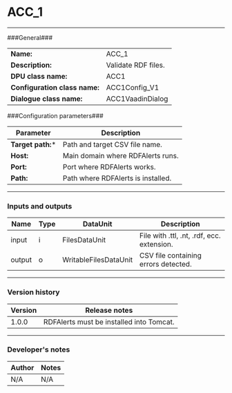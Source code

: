 # ACC_1 #
----------

###General###

|                              |                                                               |
|------------------------------|---------------------------------------------------------------|
|**Name:**                     |ACC_1 							       |
|**Description:**              |Validate RDF files. 					       |
|**DPU class name:**           |ACC1     						       | 
|**Configuration class name:** |ACC1Config_V1                           		       |
|**Dialogue class name:**      |ACC1VaadinDialog 					       |


###Configuration parameters###


|Parameter                        |Description                             |                                                        
|---------------------------------|----------------------------------------|
|**Target path:*** 	          |Path and target CSV file name.          |
|**Host:**		          |Main domain where RDFAlerts runs.  	   |
|**Port:**		          |Port where RDFAlerts works.  	   |
|**Path:**			  |Path where RDFAlerts is installed.      |

***

### Inputs and outputs ###

|Name                |Type       |DataUnit                         |Description                          |
|--------------------|-----------|---------------------------------|-------------------------------------|
|input  	     |i 	 |FilesDataUnit  		   |File with .ttl, .nt, .rdf, ecc. extension.  |
|output 	     |o 	 |WritableFilesDataUnit            |CSV file containing errors detected. |

***

### Version history ###

|Version            |Release notes                                   |
|-------------------|------------------------------------------------|
|1.0.0              |RDFAlerts must be installed into Tomcat.        |                                

***

### Developer's notes ###

|Author            |Notes                 |
|------------------|----------------------|
|N/A               |N/A                   | 
